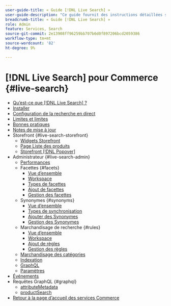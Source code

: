 ```yaml
---
user-guide-title: « Guide [!DNL Live Search] »
user-guide-description: "Ce guide fournit des instructions détaillées sur l’utilisation de  [!DNL Live Search] depuis Adobe Commerce."
breadcrumb-title: « Guide [!DNL Live Search] »
role: Admin
feature: Services, Search
source-git-commit: 2e13908ff96259bb707b6d0f897206bcd2059386
workflow-type: tm+mt
source-wordcount: '82'
ht-degree: 9%

---
```


# [!DNL Live Search] pour Commerce {#live-search}

- [Qu’est-ce que  [!DNL Live Search] ?](overview.md)
- [Installer](install.md)
- [Configuration de la recherche en direct](workspace.md)
- [Limites et limites](boundaries-limits.md)
- [Bonnes pratiques](best-practice.md)
- [Notes de mise à jour](release-notes.md)
- Storefront {#live-search-storefront}
   - [Widgets Storefront](storefront-widgets.md)
   - [Page Liste des produits](plp-styling.md)
   - [Storefront [!DNL Popover]](storefront-popover.md)
- Administrateur {#live-search-admin}
   - [Performances](performance.md)
   - Facettes {#facets}
      - [Vue d’ensemble](facets.md)
      - [Workspace](faceting-workspace.md)
      - [Types de facettes](facets-type.md)
      - [Ajout de facettes](facets-add.md)
      - [Gestion des facettes](facets-manage.md)
   - Synonymes {#synonyms}
      - [Vue d’ensemble](synonyms.md)
      - [Types de synchronisation](synonyms-type.md)
      - [Ajouter des Synonymes](synonyms-add.md)
      - [Gestion des Synonymes](synonyms-manage.md)
   - Marchandisage de recherche {#rules}
      - [Vue d’ensemble](rules.md)
      - [Workspace](rules-workspace.md)
      - [Ajout de règles](rules-add.md)
      - [Gestion des règles](rules-manage.md)
   - [Marchandisage des catégories](category-merch.md)
   - [Indexation](indexing.md)
   - [GraphQL](graphql.md)
   - [Paramètres](settings.md)
- [Événements](events.md)
- Requêtes GraphQL {#graphql}
   - [attributeMetadata](https://developer.adobe.com/commerce/services/graphql/live-search/attribute-metadata/)
   - [productSearch](https://developer.adobe.com/commerce/services/graphql/live-search/product-search/)
- [Retour à la page d’accueil des services Commerce](https://experienceleague.adobe.com/docs/commerce-merchant-services/user-guides/home.html)
